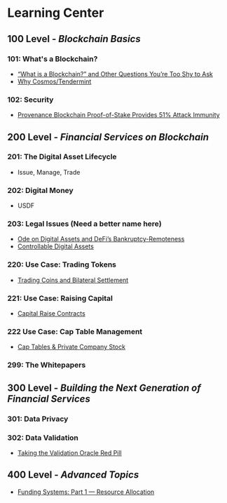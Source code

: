 # Learning Center

## 100 Level - _Blockchain Basics_

### 101: What's a Blockchain?

- [“What is a Blockchain?” and Other Questions You’re Too Shy to Ask](https://medium.com/provenanceblockchain/what-is-a-blockchain-and-other-questions-youre-too-shy-to-ask-56d108431ed1)
- [Why Cosmos/Tendermint](why-cosmos.md)

### 102: Security

- [Provenance Blockchain Proof-of-Stake Provides 51% Attack Immunity](https://medium.com/provenanceblockchain/provenance-blockchain-proof-of-stake-provides-51-attack-immunity-4d5f153f02f6)

## 200 Level - _Financial Services on Blockchain_

### 201: The Digital Asset Lifecycle

- Issue, Manage, Trade

### 202: Digital Money

- USDF

### 203: Legal Issues (Need a better name here)

- [Ode on Digital Assets and DeFi’s Bankruptcy-Remoteness](https://medium.com/provenanceblockchain/ode-on-digital-assets-and-defis-bankruptcy-remoteness-2c95a42d6be)
- [Controllable Digital Assets](https://medium.com/provenanceblockchain/controllable-digital-assets-and-you-15a17963a2a2)

### 220: Use Case: Trading Tokens

- [Trading Coins and Bilateral Settlement](https://medium.com/provenanceblockchain/trading-coins-and-bilateral-settlement-on-provenance-blockchain-e254f7f0707e)

### 221: Use Case: Raising Capital

- [Capital Raise Contracts ](https://medium.com/provenanceblockchain/capital-raise-contracts-on-provenance-blockchain-2873f23e16a2)

### 222 Use Case: Cap Table Management

- [Cap Tables & Private Company Stock](https://medium.com/provenanceblockchain/cap-tables-private-company-stock-on-provenance-blockchain-e45fa172c0f1)

### 299: The Whitepapers

## 300 Level - _Building the Next Generation of Financial Services_

### 301: Data Privacy

### 302: Data Validation

- [Taking the Validation Oracle Red Pill](https://medium.com/provenanceblockchain/taking-the-validation-oracle-red-pill-ca91e711a6e7)


## 400 Level - _Advanced Topics_

- [Funding Systems: Part 1 — Resource Allocation](https://medium.com/provenanceblockchain/fee-middleware-system-for-msg-based-fees-in-provenance-blockchain-ce84e58ae0b3)

